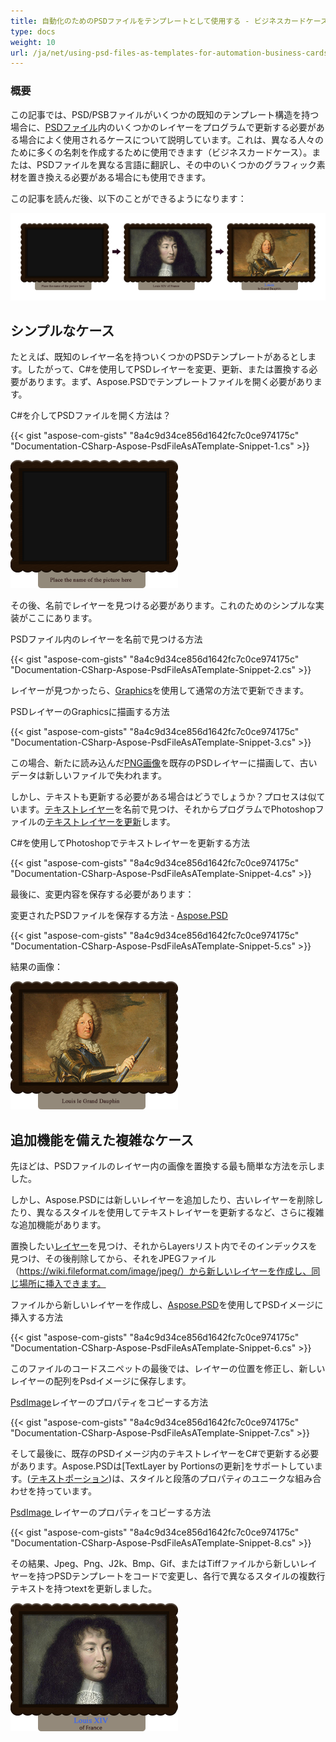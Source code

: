 ```yaml
---
title: 自動化のためのPSDファイルをテンプレートとして使用する - ビジネスカードケース
type: docs
weight: 10
url: /ja/net/using-psd-files-as-templates-for-automation-business-cards-case/
---
```


### **概要**
この記事では、PSD/PSBファイルがいくつかの既知のテンプレート構造を持つ場合に、[PSDファイル](https://wiki.fileformat.com/image/psd/)内のいくつかのレイヤーをプログラムで更新する必要がある場合によく使用されるケースについて説明しています。これは、異なる人々のために多くの名刺を作成するために使用できます（ビジネスカードケース）。または、PSDファイルを異なる言語に翻訳し、その中のいくつかのグラフィック素材を置き換える必要がある場合にも使用できます。

この記事を読んだ後、以下のことができるようになります：

![todo:image_alt_text](using-psd-files-as-templates-for-automation-business-cards-case_1.png)
## **シンプルなケース**
たとえば、既知のレイヤー名を持ついくつかのPSDテンプレートがあるとします。したがって、C#を使用してPSDレイヤーを変更、更新、または置換する必要があります。まず、Aspose.PSDでテンプレートファイルを開く必要があります。

C#を介してPSDファイルを開く方法は？

{{< gist "aspose-com-gists" "8a4c9d34ce856d1642fc7c0ce974175c" "Documentation-CSharp-Aspose-PsdFileAsATemplate-Snippet-1.cs" >}}

![todo:image_alt_text](using-psd-files-as-templates-for-automation-business-cards-case_2.png)

その後、名前でレイヤーを見つける必要があります。これのためのシンプルな実装がここにあります。

PSDファイル内のレイヤーを名前で見つける方法

{{< gist "aspose-com-gists" "8a4c9d34ce856d1642fc7c0ce974175c" "Documentation-CSharp-Aspose-PsdFileAsATemplate-Snippet-2.cs" >}}



レイヤーが見つかったら、[Graphics](https://reference.aspose.com/psd/net/aspose.psd/graphics)を使用して通常の方法で更新できます。

PSDレイヤーのGraphicsに描画する方法

{{< gist "aspose-com-gists" "8a4c9d34ce856d1642fc7c0ce974175c" "Documentation-CSharp-Aspose-PsdFileAsATemplate-Snippet-3.cs" >}}

この場合、新たに読み込んだ[PNG画像](https://wiki.fileformat.com/image/png/)を既存のPSDレイヤーに描画して、古いデータは新しいファイルで失われます。

しかし、テキストも更新する必要がある場合はどうでしょうか？プロセスは似ています。[テキストレイヤー](https://reference.aspose.com/psd/net/aspose.psd.fileformats.psd.layers/textlayer)を名前で見つけ、それからプログラムでPhotoshopファイルの[テキストレイヤーを更新](/psd/ja/net/render-text-with-different-colors-in-text-layer/)します。

C#を使用してPhotoshopでテキストレイヤーを更新する方法

{{< gist "aspose-com-gists" "8a4c9d34ce856d1642fc7c0ce974175c" "Documentation-CSharp-Aspose-PsdFileAsATemplate-Snippet-4.cs" >}}



最後に、変更内容を保存する必要があります：

変更されたPSDファイルを保存する方法 - [Aspose.PSD](https://products.aspose.com/psd/net)

{{< gist "aspose-com-gists" "8a4c9d34ce856d1642fc7c0ce974175c" "Documentation-CSharp-Aspose-PsdFileAsATemplate-Snippet-5.cs" >}}



結果の画像：

![todo:image_alt_text](using-psd-files-as-templates-for-automation-business-cards-case_3.png)


## **追加機能を備えた複雑なケース**
先ほどは、PSDファイルのレイヤー内の画像を置換する最も簡単な方法を示しました。

しかし、Aspose.PSDには新しいレイヤーを追加したり、古いレイヤーを削除したり、異なるスタイルを使用してテキストレイヤーを更新するなど、さらに複雑な追加機能があります。

置換したい[レイヤー](https://reference.aspose.com/psd/net/aspose.psd.fileformats.psd.layers/layer)を見つけ、それからLayersリスト内でそのインデックスを見つけ、その後削除してから、それをJPEGファイル（https://wiki.fileformat.com/image/jpeg/）から新しいレイヤーを作成し、同じ場所に挿入できます。

ファイルから新しいレイヤーを作成し、[Aspose.PSD](https://products.aspose.com/psd/net)を使用してPSDイメージに挿入する方法

{{< gist "aspose-com-gists" "8a4c9d34ce856d1642fc7c0ce974175c" "Documentation-CSharp-Aspose-PsdFileAsATemplate-Snippet-6.cs" >}}



このファイルのコードスニペットの最後では、レイヤーの位置を修正し、新しいレイヤーの配列をPsdイメージに保存します。

[PsdImage](https://reference.aspose.com/imaging/net/aspose.imaging.fileformats.psd/psdimage)レイヤーのプロパティをコピーする方法

{{< gist "aspose-com-gists" "8a4c9d34ce856d1642fc7c0ce974175c" "Documentation-CSharp-Aspose-PsdFileAsATemplate-Snippet-7.cs" >}}



そして最後に、既存のPSDイメージ内のテキストレイヤーをC#で更新する必要があります。Aspose.PSDは[TextLayer by Portionsの更新]をサポートしています。([テキストポーション](https://reference.aspose.com/psd/net/aspose.psd.fileformats.psd.layers.text/itextportion))は、スタイルと段落のプロパティのユニークな組み合わせを持っています。

[PsdImage ](https://reference.aspose.com/imaging/net/aspose.imaging.fileformats.psd/psdimage)レイヤーのプロパティをコピーする方法

{{< gist "aspose-com-gists" "8a4c9d34ce856d1642fc7c0ce974175c" "Documentation-CSharp-Aspose-PsdFileAsATemplate-Snippet-8.cs" >}}



その結果、Jpeg、Png、J2k、Bmp、Gif、またはTiffファイルから新しいレイヤーを持つPSDテンプレートをコードで変更し、各行で異なるスタイルの複数行テキストを持つtextを更新しました。

![todo:image_alt_text](using-psd-files-as-templates-for-automation-business-cards-case_4.png)
